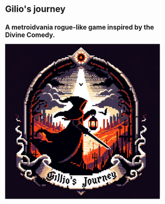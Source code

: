 # Gilio's journey
## A metroidvania rogue-like game inspired by the Divine Comedy.
![](https://raw.githubusercontent.com/pirsonxyz/Gilio-s-Journey/main/icon2.png)